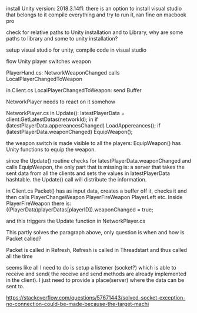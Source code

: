 install Unity version: 2018.3.14f1: there is an option to install visual studio that belongs to it
compile everything and try to run it, ran fine on macbook pro

check for relative paths to Unity installation and to Library, why are some paths to library and some to unity installation?

setup visual studio for unity, compile code in visual studio


flow Unity player switches weapon

PlayerHand.cs: NetworkWeaponChanged calls LocalPlayerChangedToWeapon

in Client.cs LocalPlayerChangedToWeapon: send Buffer


NetworkPlayer needs to react on it somehow

NetworkPlayer.cs in Update(): latestPlayerData = client.GetLatestDatas(networkId); in    if (latestPlayerData.appereancesChanged) LoadAppereances();
        if (latestPlayerData.weaponChanged) EquipWeapon();

the weapon switch is made visible to all the players: EquipWeapon() has Unity functions to equip the weapon. 


since the Update() routine checks for 
latestPlayerData.weaponChanged and calls EquipWeapon, the only part that is missing is:
a server that takes the sent data from all the clients and sets the values in latestPlayerData hashtable. the Update() call will distribute the information. 


in Client.cs
Packet() has as input data, creates a buffer off it, checks it and then calls PlayerChangeWeapon PlayerFireWeapon PlayerLeft etc. Inside PlayerFireWeapon there is: ((PlayerData)playerDatas[playerID]).weaponChanged = true;

and this triggers the Update function in NetworkPlayer.cs

This partly solves the paragraph above, only question is when and how is Packet called?

Packet is called in Refresh, Refresh is called in Threadstart and thus called all the time

seems like all I need to do is setup a listener (socket?) which is able to receive and send( the receive and send methods are already implemented in the client). I just need to provide a place(server) where the data can be sent to.


https://stackoverflow.com/questions/57671443/solved-socket-exception-no-connection-could-be-made-because-the-target-machi
